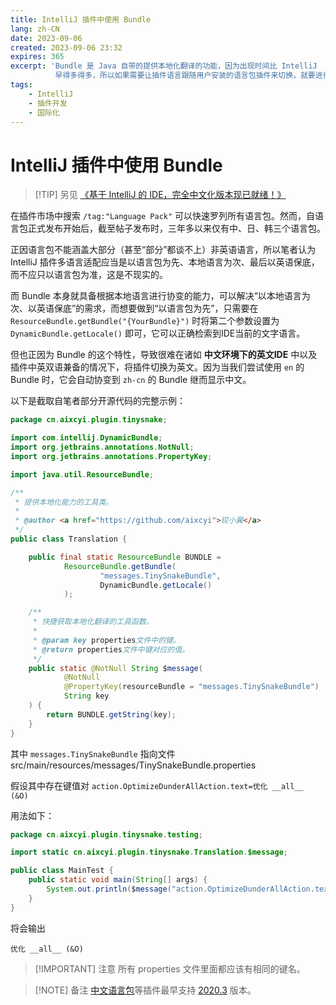 ```yaml
---
title: IntelliJ 插件中使用 Bundle
lang: zh-CN
date: 2023-09-06
created: 2023-09-06 23:32
expires: 365
excerpt: 'Bundle 是 Java 自带的提供本地化翻译的功能，因为出现时间比 IntelliJ
          早得多得多，所以如果需要让插件语言跟随用户安装的语言包插件来切换，就要进行一定的适配。'
tags:
    - IntelliJ
    - 插件开发
    - 国际化
---
```


<script setup lang="ts">
import RevisionInfo from "@/components/RevisionInfo.vue";
import SeeAlsoLink from "@/components/SeeAlsoLink.vue";
</script>

# IntelliJ 插件中使用 Bundle

<RevisionInfo indent/>

> [!TIP] 另见
> [《基于 IntelliJ 的 IDE，完全中文化版本现已就绪！》](https://blog.jetbrains.com/zh-hans/idea/2021/07/language-packs-public-release/)

在插件市场中搜索 `/tag:"Language Pack"` 可以快速罗列所有语言包。然而，自语言包正式发布开始后，截至帖子发布时，三年多以来仅有中、日、韩三个语言包。

正因语言包不能涵盖大部分（甚至“部分”都谈不上）非英语语言，所以笔者认为 IntelliJ 插件多语言适配应当是以语言包为先、本地语言为次、最后以英语保底，而不应只以语言包为准，这是不现实的。

而 Bundle 本身就具备根据本地语言进行协变的能力，可以解决“以本地语言为次、以英语保底”的需求，而想要做到“以语言包为先”，只需要在
`ResourceBundle.getBundle("{YourBundle}")` 时将第二个参数设置为 `DynamicBundle.getLocale()` 即可，它可以正确检索到IDE当前的文字语言。

但也正因为 Bundle 的这个特性，导致很难在诸如 **中文环境下的英文IDE** 中以及插件中英双语兼备的情况下，将插件切换为英文。因为当我们尝试使用
`en` 的 Bundle 时，它会自动协变到 `zh-cn` 的 Bundle 继而显示中文。

以下是截取自笔者部分开源代码的完整示例：

```java
package cn.aixcyi.plugin.tinysnake;

import com.intellij.DynamicBundle;
import org.jetbrains.annotations.NotNull;
import org.jetbrains.annotations.PropertyKey;

import java.util.ResourceBundle;

/**
 * 提供本地化能力的工具类。
 *
 * @author <a href="https://github.com/aixcyi">砹小翼</a>
 */
public class Translation {

    public final static ResourceBundle BUNDLE =
            ResourceBundle.getBundle(
                    "messages.TinySnakeBundle",
                    DynamicBundle.getLocale()
            );

    /**
     * 快捷获取本地化翻译的工具函数。
     *
     * @param key properties文件中的键。
     * @return properties文件中键对应的值。
     */
    public static @NotNull String $message(
            @NotNull
            @PropertyKey(resourceBundle = "messages.TinySnakeBundle")
            String key
    ) {
        return BUNDLE.getString(key);
    }
}
```

其中 `messages.TinySnakeBundle` 指向文件  
src/main/resources/messages/TinySnakeBundle.properties

假设其中存在键值对 `action.OptimizeDunderAllAction.text=优化 __all__ (&O)`

用法如下：

```java
package cn.aixcyi.plugin.tinysnake.testing;

import static cn.aixcyi.plugin.tinysnake.Translation.$message;

public class MainTest {
    public static void main(String[] args) {
        System.out.println($message("action.OptimizeDunderAllAction.text"));
    }
}
```

将会输出

```
优化 __all__ (&O)
```

> [!IMPORTANT] 注意
> 所有 properties 文件里面都应该有相同的键名。

> [!NOTE] 备注
> [中文语言包](https://plugins.jetbrains.com/plugin/13710-chinese-simplified-language-pack----)等插件最早支持 [2020.3](https://plugins.jetbrains.com/plugin/13710-chinese-simplified-language-pack----/versions/stable/121167) 版本。
